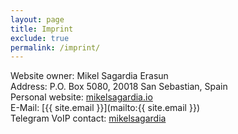 ```yaml
---
layout: page
title: Imprint
exclude: true
permalink: /imprint/
---
```


Website owner: Mikel Sagardia Erasun  
Address: P.O. Box 5080, 20018 San Sebastian, Spain  
Personal website: [mikelsagardia.io](https://mikelsagardia.io)  
E-Mail: [{{ site.email }}](mailto:{{ site.email }})  
Telegram VoIP contact: [ mikelsagardia](https://t.me/mikelsagardia)  